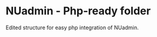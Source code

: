 NUadmin - Php-ready folder
==========================

Edited structure for easy php integration of NUadmin.